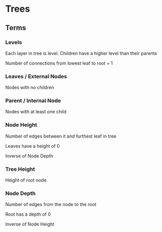 # Trees


## Terms
### Levels

Each layer in tree is level. Children have a higher level than their parents

Number of connections from lowest leaf to root + 1


### Leaves / External Nodes

Nodes with no children

### Parent / Internal Node

Nodes with at least one child

### Node Height

Number of edges between it and furthest leaf in tree

Leaves have a height of 0

Inverse of Node Depth

### Tree Height

Height of root node

### Node Depth

Number of edges from the node to the root

Root has a depth of 0

Inverse of Node Height